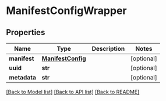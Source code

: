 # ManifestConfigWrapper

## Properties
Name | Type | Description | Notes
------------ | ------------- | ------------- | -------------
**manifest** | [**ManifestConfig**](ManifestConfig.md) |  | [optional] 
**uuid** | **str** |  | [optional] 
**metadata** | **str** |  | [optional] 

[[Back to Model list]](../README.md#documentation-for-models) [[Back to API list]](../README.md#documentation-for-api-endpoints) [[Back to README]](../README.md)

